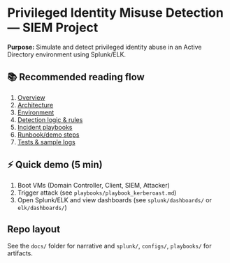 # Privileged Identity Misuse Detection — SIEM Project

**Purpose:** Simulate and detect privileged identity abuse in an Active Directory environment using Splunk/ELK.

## 📚 Recommended reading flow
1. [Overview](docs/01_overview.md)
1. [Architecture](docs/architecture.md)
2. [Environment](docs/environment.md)  
3. [Detection logic & rules](docs/detections.md)  
4. [Incident playbooks](docs/playbooks.md)  
5. [Runbook/demo steps](docs/runbook.md)  
6. [Tests & sample logs](tests/test_cases.md)

## ⚡ Quick demo (5 min)
1. Boot VMs (Domain Controller, Client, SIEM, Attacker)  
2. Trigger attack (see `playbooks/playbook_kerberoast.md`)  
3. Open Splunk/ELK and view dashboards (see `splunk/dashboards/` or `elk/dashboards/`)

## Repo layout
See the `docs/` folder for narrative and `splunk/`, `configs/`, `playbooks/` for artifacts.